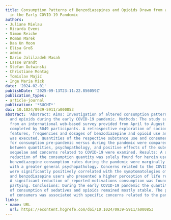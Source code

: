 ```yaml
---
title: Consumption Patterns of Benzodiazepines and Opioids Drawn from an Online Survey
  in the Early COVID-19 Pandemic
authors:
- Juliane Mielau
- Ricarda Evens
- Simon Reiche
- Roman Marek
- Daa Un Moon
- Elisa Groß
- admin
- Dario Jalilzadeh Masah
- Lasse Brandt
- Stefan Gutwinski
- Christiane Montag
- Tomislav Majić
- Inge Maria Mick
date: '2024-02-01'
publishDate: '2025-09-13T23:11:22.856059Z'
publication_types:
- article-journal
publication: '*SUCHT*'
doi: 10.1024/0939-5911/a000853
abstract: 'Abstract: Aims: Investigation of altered consumption patterns of benzodiazepines
  and opioids during the early COVID-19 pandemic. Methods: The study sample was extracted
  from an international web-based survey provided from April to August 2021 in 5 languages;
  completed by 5049 participants. A retrospective exploration of sociodemographic
  features, frequencies and dosages of benzodiazepine and opioid use and psychopathology
  was executed. Quantities of the respective substance use and consumers’ motivations
  for consumption pre-pandemic versus during the pandemic were compared. Associations
  between quantities, psychopathology, and positive effects of the substances, negative
  sequelae and concerns related to COVID-19 were examined. Results: A significant
  reduction of the consumption quantity was solely found for heroin users. Higher
  benzodiazepine consumption rates during the pandemic were marginally associated
  with a greater general psychopathology. Concerns related to the COVID-19 crisis
  were significantly positively correlated with the symptomatologies of the opioid
  and benzodiazepine users who presented a higher perception of life restriction.
  A significant reduction of reported motivations consumption was found for the motive
  partying. Conclusions: During the early COVID-19 pandemic the quantities and motives
  of consumption of sedatives and opioids remained mostly stable. The psychopathology
  of consumers was associated with specific concerns related to the pandemic.'
links:
- name: URL
  url: https://econtent.hogrefe.com/doi/10.1024/0939-5911/a000853
---
```


